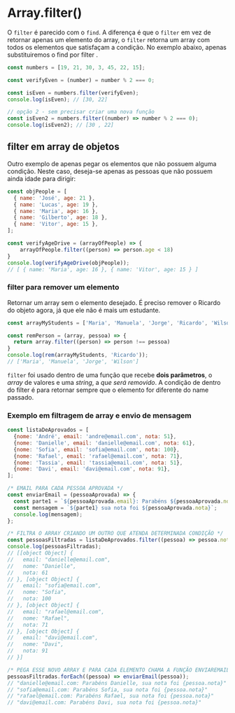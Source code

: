 # Array.filter()
O `filter` é parecido com o `find`. A diferença é que o `filter` em vez de retornar apenas um elemento do array, o `filter` retorna um array com todos os elementos que satisfaçam a condição.
No exemplo abaixo, apenas substituiremos o find por filter .
```javascript
const numbers = [19, 21, 30, 3, 45, 22, 15];

const verifyEven = (number) = number % 2 === 0;

const isEven = numbers.filter(verifyEven);
console.log(isEven); // [30, 22]

// opção 2 - sem precisar criar uma nova função
const isEven2 = numbers.filter((number) => number % 2 === 0);
console.log(isEven2); // [30 , 22]
```


## filter em array de objetos
Outro exemplo de apenas pegar os elementos que não possuem alguma condição. Neste caso, deseja-se apenas as pessoas que não possuem ainda idade para dirigir:
```javascript
const objPeople = [
  { name: 'José', age: 21 },
  { name: 'Lucas', age: 19 },
  { name: 'Maria', age: 16 },
  { name: 'Gilberto', age: 18 },
  { name: 'Vitor', age: 15 },
];

const verifyAgeDrive = (arrayOfPeople) => {
    arrayOfPeople.filter((person) => person.age < 18)
}
console.log(verifyAgeDrive(objPeople));
// [ { name: 'Maria', age: 16 }, { name: 'Vitor', age: 15 } ]
```

### filter para remover um elemento
Retornar um array sem o elemento desejado. É preciso remover o Ricardo do objeto agora, já que ele não é mais um estudante.
```javascript
const arrayMyStudents = ['Maria', 'Manuela', 'Jorge', 'Ricardo', 'Wilson'];

const remPerson = (array, pessoa) => {
  return array.filter((person) => person !== pessoa)
}
console.log(rem(arrayMyStudents, 'Ricardo'));
// ['Maria', 'Manuela', 'Jorge', 'Wilson']
```
`filter` foi usado dentro de uma função que recebe **dois parâmetros**, o _array_ de valores e uma _string_, a _que será removido_. A condição de dentro do filter é para retornar sempre que o elemento for diferente do name passado.



### Exemplo em filtragem de array e envio de mensagem
```javascript
const listaDeAprovados = [
  {nome: 'André', email: 'andre@email.com', nota: 51},
  {nome: 'Danielle', email: 'danielle@email.com', nota: 61},
  {nome: 'Sofia', email: 'sofia@email.com', nota: 100},
  {nome: 'Rafael', email: 'rafael@email.com', nota: 71},
  {nome: 'Tassia', email: 'tassia@email.com', nota: 51},
  {nome: 'Davi', email: 'davi@email.com', nota: 91},
];

/* EMAIL PARA CADA PESSOA APROVADA */
const enviarEmail = (pessoaAprovada) => {
  const parte1 = `${pessoaAprovada.email}: Parabéns ${pessoaAprovada.nome}`;
  const mensagem = `${parte1} sua nota foi ${pessoaAprovada.nota}`;
  console.log(mensagem);
};

/* FILTRA O ARRAY CRIANDO UM OUTRO QUE ATENDA DETERMINADA CONDIÇÃO */
const pessoasFiltradas = listaDeAprovados.filter((pessoa) => pessoa.nota >= 60)
console.log(pessoasFiltradas);
// [[object Object] {
//   email: "danielle@email.com",
//   nome: "Danielle",
//   nota: 61
// }, [object Object] {
//   email: "sofia@email.com",
//   nome: "Sofia",
//   nota: 100
// }, [object Object] {
//   email: "rafael@email.com",
//   nome: "Rafael",
//   nota: 71
// }, [object Object] {
//   email: "davi@email.com",
//   nome: "Davi",
//   nota: 91
// }]

/* PEGA ESSE NOVO ARRAY E PARA CADA ELEMENTO CHAMA A FUNÇÃO ENVIAREMAIL() PARA CADA ELEMENTO */
pessoasFiltradas.forEach((pessoa) => enviarEmail(pessoa));
// "danielle@email.com: Parabéns Danielle, sua nota foi {pessoa.nota}"
// "sofia@email.com: Parabéns Sofia, sua nota foi {pessoa.nota}"
// "rafael@email.com: Parabéns Rafael, sua nota foi {pessoa.nota}"
// "davi@email.com: Parabéns Davi, sua nota foi {pessoa.nota}"
```